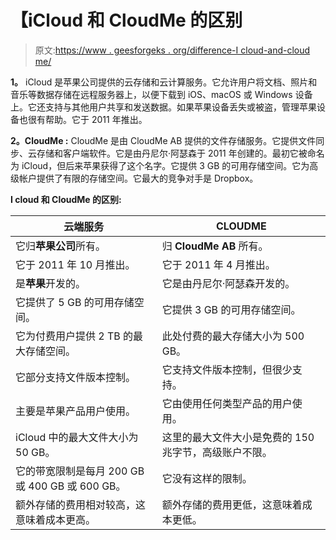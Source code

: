 # 【iCloud 和 CloudMe 的区别

> 原文:[https://www . geesforgeks . org/difference-I cloud-and-cloud me/](https://www.geeksforgeeks.org/difference-between-icloud-and-cloudme/)

**1。**
iCloud 是苹果公司提供的云存储和云计算服务。它允许用户将文档、照片和音乐等数据存储在远程服务器上，以便下载到 iOS、macOS 或 Windows 设备上。它还支持与其他用户共享和发送数据。如果苹果设备丢失或被盗，管理苹果设备也很有帮助。它于 2011 年推出。

**2。CloudMe :**
CloudMe 是由 CloudMe AB 提供的文件存储服务。它提供文件同步、云存储和客户端软件。它是由丹尼尔·阿瑟森于 2011 年创建的。最初它被命名为 iCloud，但后来苹果获得了这个名字。它提供 3 GB 的可用存储空间。它为高级帐户提供了有限的存储空间。它最大的竞争对手是 Dropbox。

**I cloud 和 CloudMe 的区别:**

<center>

| 云端服务 | CLOUDME |
| --- | --- |
| 它归**苹果公司**所有。 | 归 **CloudMe AB** 所有。 |
| 它于 2011 年 10 月推出。 | 它于 2011 年 4 月推出。 |
| 是**苹果**开发的。 | 它是由丹尼尔·阿瑟森开发的。 |
| 它提供了 5 GB 的可用存储空间。 | 它提供 3 GB 的可用存储空间。 |
| 它为付费用户提供 2 TB 的最大存储空间。 | 此处付费的最大存储大小为 500 GB。 |
| 它部分支持文件版本控制。 | 它支持文件版本控制，但很少支持。 |
| 主要是苹果产品用户使用。 | 它由使用任何类型产品的用户使用。 |
| iCloud 中的最大文件大小为 50 GB。 | 这里的最大文件大小是免费的 150 兆字节，高级账户不限。 |
| 它的带宽限制是每月 200 GB 或 400 GB 或 600 GB。 | 它没有这样的限制。 |
| 额外存储的费用相对较高，这意味着成本更高。 | 额外存储的费用更低，这意味着成本更低。 |

</center>